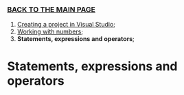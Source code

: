### [BACK TO THE MAIN PAGE](../../README.md) ###

1. [Creating a project in Visual Studio](./1-Creating-a-project-in-Visual-Studio.md);
2. [Working with numbers](./2-Working-with-numbers.md);
3. **Statements, expressions and operators**;

# Statements, expressions and operators #

